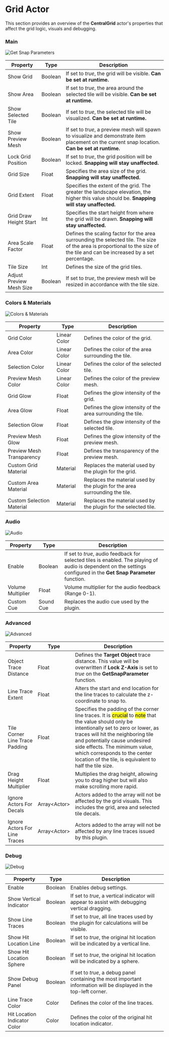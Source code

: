 # Grid Actor

This section provides an overview of the **CentralGrid** actor's properties that affect the grid logic, visuals and debugging.

### Main

![Get Snap Parameters](./images/grid-main.PNG)

| Property                 | Type    | Description                                                                                                                                                                   |
| ------------------------ | ------- | ----------------------------------------------------------------------------------------------------------------------------------------------------------------------------- |
| Show Grid                | Boolean | If set to _true_, the grid will be visible. **Can be set at runtime.**                                                                                                        |
| Show Area                | Boolean | If set to _true_, the area around the selected tile will be visible. **Can be set at runtime.**                                                                               |
| Show Selected Tile       | Boolean | If set to _true_, the selected tile will be visualized. **Can be set at runtime.**                                                                                            |
| Show Preview Mesh        | Boolean | If set to _true_, a preview mesh will spawn to visualize and demonstrate item placement on the current snap location. **Can be set at runtime.**                              |
| Lock Grid Position       | Boolean | If set to _true_, the grid position will be locked. **Snapping will stay unaffected.**                                                                                        |
| Grid Size                | Float   | Specifies the area size of the grid. **Snapping will stay unaffected.**                                                                                                       |
| Grid Extent              | Float   | Specifies the extent of the grid. The greater the landscape elevation, the higher this value should be. **Snapping will stay unaffected.**                                    |
| Grid Draw Height Start   | Int     | Specifies the start height from where the grid will be drawn. **Snapping will stay unaffected.**                                                                              |
| Area Scale Factor        | Float   | Defines the scaling factor for the area surrounding the selected tile. The size of the area is proportional to the size of the tile and can be increased by a set percentage. |
| Tile Size                | Int     | Defines the size of the grid tiles.                                                                                                                                           |
| Adjust Preview Mesh Size | Boolean | If set to _true_, the preview mesh will be resized in accordance with the tile size.                                                                                          |

### Colors & Materials

![Colors & Materials](./images/grid-colors.PNG)

| Property                  | Type         | Description                                                                 |
| ------------------------- | ------------ | --------------------------------------------------------------------------- |
| Grid Color                | Linear Color | Defines the color of the grid.                                              |
| Area Color                | Linear Color | Defines the color of the area surrounding the tile.                         |
| Selection Color           | Linear Color | Defines the color of the selected tile.                                     |
| Preview Mesh Color        | Linear Color | Defines the color of the preview mesh.                                      |
| Grid Glow                 | Float        | Defines the glow intensity of the grid.                                     |
| Area Glow                 | Float        | Defines the glow intensity of the area surrounding the tile.                |
| Selection Glow            | Float        | Defines the glow intensity of the selected tile.                            |
| Preview Mesh Glow         | Float        | Defines the glow intensity of the preview mesh.                             |
| Preview Mesh Transparency | Float        | Defines the transparency of the preview mesh.                               |
| Custom Grid Material      | Material     | Replaces the material used by the plugin for the grid.                      |
| Custom Area Material      | Material     | Replaces the material used by the plugin for the area surrounding the tile. |
| Custom Selection Material | Material     | Replaces the material used by the plugin for the selected tile.             |

### Audio

![Audio](./images/grid-audio.PNG)

| Property          | Type      | Description                                                                                                                                                          |
| ----------------- | --------- | -------------------------------------------------------------------------------------------------------------------------------------------------------------------- |
| Enable            | Boolean   | If set to _true_, audio feedback for selected tiles is enabled. The playing of audio is dependent on the settings configured in the **Get Snap Parameter** function. |
| Volume Multiplier | Float     | Volume multiplier for the audio feedback (Range 0-1).                                                                                                                |
| Custom Cue        | Sound Cue | Replaces the audio cue used by the plugin.                                                                                                                           |

### Advanced

![Advanced](./images/grid-advanced.PNG)

| Property                       | Type          | Description                                                                                                                                                                                                                                                                                                                                                            |
| ------------------------------ | ------------- | ---------------------------------------------------------------------------------------------------------------------------------------------------------------------------------------------------------------------------------------------------------------------------------------------------------------------------------------------------------------------- |
| Object Trace Distance          | Float         | Defines the **Target Object** trace distance. This value will be overwritten if **Lock Z-Axis** is set to _true_ on the **GetSnapParameter** function.                                                                                                                                                                                                                 |
| Line Trace Extent              | Float         | Alters the start and end location for the line traces to calculate the z-coordinate to snap to.                                                                                                                                                                                                                                                                        |
| Tile Corner Line Trace Padding | Float         | Specifies the padding of the corner line traces. It is <mark>crucial</mark> to <mark>note</mark> that the value should only be intentionally set to zero or lower, as traces will hit the neighboring tile and potentially cause undesired side effects. The minimum value, which corresponds to the center location of the tile, is equivalent to half the tile size. |
| Drag Height Multiplier         | Float         | Multiplies the drag height, allowing you to drag higher but will also make scrolling more rapid.                                                                                                                                                                                                                                                                       |
| Ignore Actors For Decals       | Array<Actor\> | Actors added to the array will not be affected by the grid visuals. This includes the grid, area and selected tile decals.                                                                                                                                                                                                                                             |
| Ignore Actors For Line Traces  | Array<Actor\> | Actors added to the array will not be affected by any line traces issued by this plugin.                                                                                                                                                                                                                                                                               |

### Debug

![Debug](./images/grid-debug.PNG)

| Property                     | Type    | Description                                                                                                         |
| ---------------------------- | ------- | ------------------------------------------------------------------------------------------------------------------- |
| Enable                       | Boolean | Enables debug settings.                                                                                             |
| Show Vertical Indicator      | Boolean | If set to _true_, a vertical indicator will appear to assist with debugging vertical dragging.                      |
| Show Line Traces             | Boolean | If set to _true_, all line traces used by the plugin for calculations will be visible.                              |
| Show Hit Location Line       | Boolean | If set to _true_, the original hit location will be indicated by a vertical line.                                   |
| Show Hit Location Sphere     | Boolean | If set to _true_, the original hit location will be indicated by a sphere.                                          |
| Show Debug Panel             | Boolean | If set to _true_, a debug panel containing the most important information will be displayed in the top-left corner. |
| Line Trace Color             | Color   | Defines the color of the line traces.                                                                               |
| Hit Location Indicator Color | Color   | Defines the color of the original hit location indicator.                                                           |
